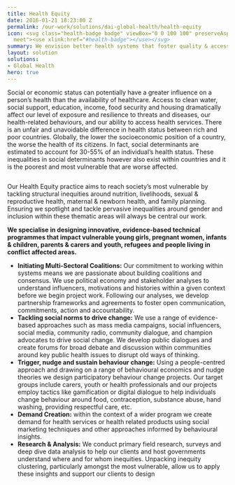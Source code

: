 ```yaml
---
title: Health Equity
date: 2016-01-21 18:23:00 Z
permalink: /our-work/solutions/dai-global-health/health-equity
icon: <svg class="health-badge badge" viewBox="0 0 100 100" preserveAspectRatio="xMinYMax
  meet"><use xlink:href="#health-badge"></use></svg>
summary: We envision better health systems that foster quality & access; reduce threats; and promote healthier behaviours to improve lives globally.
layout: solution
solutions:
- Global Health
hero: true
---
```

Social or economic status can potentially have a greater influence on a person’s health than the availability of healthcare. Access to clean water, social support, education, income, food security and housing dramatically affect our level of exposure and resilience to threats and diseases, our health-related behaviours, and our ability to access health services. There is an unfair and unavoidable difference in health status between rich and poor countries. Globally, the lower the socioeconomic position of a country, the worse the health of its citizens. In fact, social determinants are estimated to account for 30-55% of an individual’s health status. These inequalities in social determinants however also exist within countries and it is the poorest and most vulnerable that are worse affected.

<img src="/uploads/health-equity-feature.jpg" alt="">

Our Health Equity practice aims to reach society’s most vulnerable by tackling structural inequities around nutrition, livelihoods, sexual & reproductive health, maternal & newborn health, and family planning. Ensuring we spotlight and tackle pervasive inequalities around gender and inclusion within these thematic areas will always be central our work.

**We specialise in designing innovative, evidence-based technical programmes that impact vulnerable young girls, pregnant women, infants & children, parents & carers and youth, refugees and people living in conflict affected areas.**

* **Initiating Multi-Sectoral Coalitions:** Our commitment to working within systems means we are passionate about building coalitions and consensus. We use political economy and stakeholder analyses to understand influencers, motivations and histories within a given context before we begin project work. Following our analyses, we develop partnership frameworks and agreements to foster open communication, commitments, action and accountability. 
* **Tackling social norms to drive change:** We use a range of evidence-based approaches such as mass media campaigns, social influencers, social media, community radio, community dialogue, and champion advocates to drive social change. We develop public dialogues and create forums for broad debate and discussion within communities around key public health issues to disrupt old ways of thinking.
* **Trigger, nudge and sustain behaviour change:**  Using a people-centred approach and drawing on a range of behavioural economics and nudge theories we design participatory behaviour change projects. Our target groups include carers, youth or health professionals and our projects employ tactics like gamification or digital dialogue to help individuals change behaviour around food, contraception, substance abuse, hand washing, providing respectful care, etc.
* **Demand Creation:** within the context of a wider program we create demand for health services or health related products using social marketing techniques and other approaches informed by behavioural insights. 
* **Research & Analysis:** We conduct primary field research, surveys and deep dive data analysis to help our clients and host governments understand where and for whom inequities.   Unpacking inequity clustering, particularly amongst the most vulnerable, allow us to apply these insights and support our clients to design 